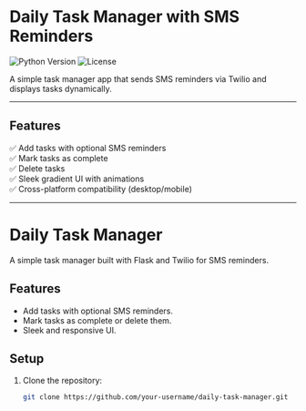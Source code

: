 # Daily Task Manager with SMS Reminders

![Python Version](https://img.shields.io/badge/Python-3.10-blue) ![License](https://img.shields.io/badge/License-MIT-green)

A simple task manager app that sends SMS reminders via Twilio and displays tasks dynamically.

---

## Features
✅ Add tasks with optional SMS reminders  
✅ Mark tasks as complete  
✅ Delete tasks  
✅ Sleek gradient UI with animations  
✅ Cross-platform compatibility (desktop/mobile)  

---

# Daily Task Manager

A simple task manager built with Flask and Twilio for SMS reminders.

## Features
- Add tasks with optional SMS reminders.
- Mark tasks as complete or delete them.
- Sleek and responsive UI.

## Setup
1. Clone the repository:
   ```bash
   git clone https://github.com/your-username/daily-task-manager.git
